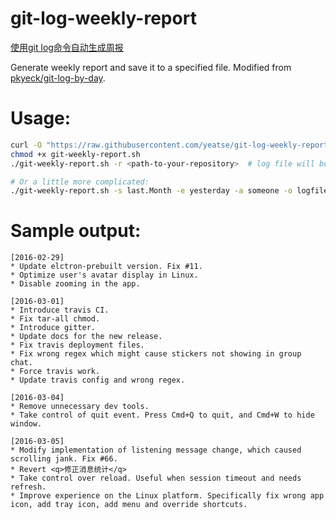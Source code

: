 # git-log-weekly-report

[使用git log命令自动生成周报](https://blog.yeatse.com/2016/03/07/git-log-weekly-report)

Generate weekly report and save it to a specified file. Modified from [pkyeck/git-log-by-day](https://github.com/pkyeck/git-log-by-day).

# Usage:

```bash
curl -O "https://raw.githubusercontent.com/yeatse/git-log-weekly-report/master/git-weekly-report.sh"
chmod +x git-weekly-report.sh
./git-weekly-report.sh -r <path-to-your-repository>  # log file will be saved to yyyy-MM-dd.log.

# Or a little more complicated:
./git-weekly-report.sh -s last.Month -e yesterday -a someone -o logfile.log  # git log between last month and yesterday will be output.
```

# Sample output:

```
[2016-02-29]
* Update elctron-prebuilt version. Fix #11.
* Optimize user's avatar display in Linux.
* Disable zooming in the app.

[2016-03-01]
* Introduce travis CI.
* Fix tar-all chmod.
* Introduce gitter.
* Update docs for the new release.
* Fix travis deployment files.
* Fix wrong regex which might cause stickers not showing in group chat.
* Force travis work.
* Update travis config and wrong regex.

[2016-03-04]
* Remove unnecessary dev tools.
* Take control of quit event. Press Cmd+Q to quit, and Cmd+W to hide window.

[2016-03-05]
* Modify implementation of listening message change, which caused scrolling jank. Fix #66.
* Revert <q>修正消息统计</q>
* Take control over reload. Useful when session timeout and needs refresh.
* Improve experience on the Linux platform. Specifically fix wrong app icon, add tray icon, add menu and override shortcuts.
```
